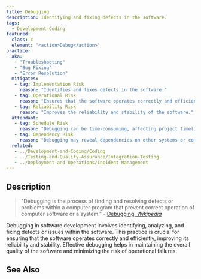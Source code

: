 ```yaml
---
title: Debugging
description: Identifying and fixing defects in the software.
tags: 
  - Development-Coding
featured: 
  class: c
  element: '<action>Debug</action>'
practice:
  aka: 
   - "Troubleshooting"
   - "Bug Fixing"
   - "Error Resolution"
  mitigates:
   - tag: Implementation Risk
     reason: "Identifies and fixes defects in the software."
   - tag: Operational Risk
     reason: "Ensures that the software operates correctly and efficiently."
   - tag: Reliability Risk
     reason: "Improves the reliability and stability of the software."
  attendant:
   - tag: Schedule Risk
     reason: "Debugging can be time-consuming, affecting project timelines."
   - tag: Dependency Risk
     reason: "Debugging may reveal dependencies on other systems or components."
  related:
   - ../Development-and-Coding/Coding
   - ../Testing-and-Quality-Assurance/Integration-Testing
   - ../Deployment-and-Operations/Incident-Management
---
```


<PracticeIntro details={frontMatter} /> 

## Description

> "Debugging is the process of finding and resolving defects or problems within a computer program that prevent correct operation of computer software or a system." - [Debugging, _Wikipedia_](https://en.wikipedia.org/wiki/Debugging)

Debugging in software development involves identifying, analyzing, and fixing defects or issues within the software. This practice is crucial for ensuring that the software operates correctly and efficiently, improving its reliability and stability. Effective debugging helps in maintaining the overall quality of the software and minimizing the risk of operational failures.

## See Also

<TagList tag="Debugging" />

